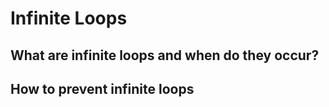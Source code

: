 # Infinite Loops

## What are infinite loops and when do they occur? 

## How to prevent infinite loops

